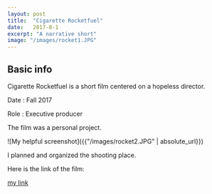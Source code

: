 ```yaml
---
layout: post
title:  "Cigarette Rocketfuel"
date:   2017-8-1
excerpt: "A narrative short"
image: "/images/rocket1.JPG"
---
```


## Basic info
Cigarette Rocketfuel is a short film centered on a hopeless director.

Date : Fall 2017

Role : Executive producer

The film was a personal project. 

![My helpful screenshot]({{"/images/rocket2.JPG" | absolute_url}})

I planned and organized the shooting place.

Here is the link of the film:

[my link](https://drive.google.com/open?id=1F9z_7KZUT-9MrdsC2gpI6aCVZ-G_0qUN)

## 

